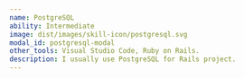 ```yaml
---
name: PostgreSQL
ability: Intermediate
image: dist/images/skill-icon/postgresql.svg
modal_id: postgresql-modal
other_tools: Visual Studio Code, Ruby on Rails.
description: I usually use PostgreSQL for Rails project.
---
```

